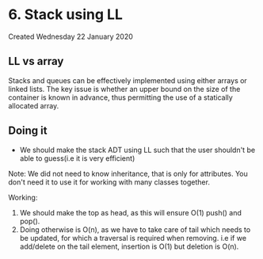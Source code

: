 # 6. Stack using LL
Created Wednesday 22 January 2020

## LL vs array
Stacks and queues can be effectively implemented using either arrays or linked lists. The key issue is whether an upper bound on the size of the container is known in advance, thus permitting the use of a statically allocated array.

## Doing it
* We should make the stack ADT using LL such that the user shouldn't  be able to guess(i.e it is very efficient)  

Note: We did not need to know inheritance, that is only for attributes. You don't need it to use it for working with many classes together.

Working:
1. We should make the top as head, as this will ensure O(1) push() and pop(). 
2. Doing otherwise is O(n), as we have to take care of tail which needs to be updated, for which a traversal is required when removing. i.e if we add/delete on the tail element, insertion is O(1) but deletion is O(n).


